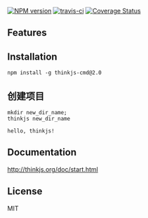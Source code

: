 [![NPM version](https://badge.fury.io/js/thinkjs.svg)](http://badge.fury.io/js/thinkjs)
[![travis-ci](https://travis-ci.org/75team/thinkjs.svg?branch=master)](https://travis-ci.org/welefen/thinkjs)
[![Coverage Status](https://coveralls.io/repos/75team/thinkjs/badge.png?branch=master)](https://coveralls.io/r/75team/thinkjs?branch=master)


## Features



## Installation

```
npm install -g thinkjs-cmd@2.0
```

## 创建项目

```
mkdir new_dir_name; 
thinkjs new_dir_name
```

```
hello, thinkjs!
```


## Documentation

http://thinkjs.org/doc/start.html

## License

MIT

